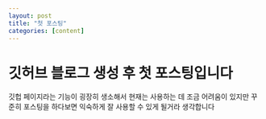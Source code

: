```yaml
---
layout: post
title: "첫 포스팅"
categories: [content]
---
```


# 깃허브 블로그 생성 후 첫 포스팅입니다
깃헙 페이지라는 기능이 굉장히 생소해서 현재는 사용하는 데 조금 어려움이 있지만
꾸준히 포스팅을 하다보면 익숙하게 잘 사용할 수 있게 될거라 생각합니다

